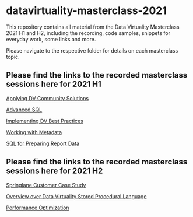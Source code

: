 # datavirtuality-masterclass-2021

This repository contains all material from the Data Virtuality Masterclass 2021 H1 and H2, including the recording, code samples, snippets for everyday work, some links and more.

Please navigate to the respective folder for details on each masterclass topic.

## Please find the links to the recorded masterclass sessions here for 2021 H1

[Applying DV Community Solutions](https://vimeo.com/558948325/51328359c9)

[Advanced SQL](https://vimeo.com/558954692/b6024bda51)

[Implementing DV Best Practices](https://vimeo.com/558971865/552e4b2f6d)

[Working with Metadata](https://vimeo.com/558984786/95cd10680a)

[SQL for Preparing Report Data](https://vimeo.com/559011258/2a965b8657)

## Please find the links to the recorded masterclass sessions here for 2021 H2

[Springlane Customer Case Study](https://vimeo.com/644299334/4c56e75bb7)

[Overview over Data Virtuality Stored Procedural Language](https://vimeo.com/644301679/548373c540)

[Performance Optimization](https://vimeo.com/644462242/2fad355043)
